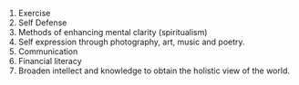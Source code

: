 1. Exercise
2. Self Defense
3. Methods of enhancing mental clarity (spiritualism)
4. Self expression through photography, art, music and poetry.
5. Communication
6. Financial literacy
7. Broaden intellect and knowledge to obtain the holistic view of the world.